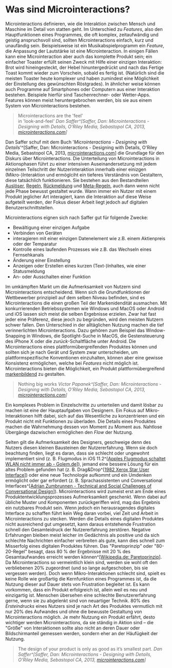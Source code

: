 # Was sind Microinter&shy;actions?

<!-- > The difference between a good product and a great one are its details -->

Microinteractions definieren, wie die Interaktion zwischen Mensch und Maschine im Detail von statten geht. Im Unterschied zu _Features_, also den Hauptfunktionen eines Programmes, die oft komplex, zeitaufwändig und geistig anspruchsvoll sind, sollten Microinteractions einfach, kurz und unaufändig sein. Beispielsweise ist ein Musikabspielprogramm ein _Feature_, die Anpassung der Lautstärke ist eine Microinteraction.
In einigen Fällen kann eine Microinteraction aber auch das komplette Produkt sein; ein einfacher Toaster erfüllt seinen Zweck mit Hilfe einer einzigen Interaktion: Brot wird hineingesteckt, der Hebel hinuntergedrückt und nach das Fertige Toast kommt wieder zum Vorschein, sobald es fertig ist. (Natürlich sind die meisten Toaster heute komplexer und haben zumindest eine Möglichkeit der Einstellung des gewünschten Röstgrades). In ähnlicher weise können auch Programme auf Smartphones oder Computern aus einer Interaktion bestehen. Beispiele hierfür sind Taschenrechner- oder Wetter-Apps. Features können meist heruntergebrochen werden, bis sie aus einem System von Microinteractions bestehen.

> Microinteractions are the 'feel' <br>in 'look-and-feel'
> <cite>Dan Saffer^[Saffer, Dan: Microinteractions - Designing with Details, O'Riley Media, Sebastopol CA, 2013, [microinteractions.com](http://microinteractions.com/)]</cite>

Dan Saffer schuf mit dem Buch '_Microinteractions - Designing with Details_'^[Saffer, Dan: Microinteractions - Designing with Details, O'Riley Media, Sebastopol CA, 2013, [microinteractions.com](http://microinteractions.com/)] die Grundlage für den Diskurs über Microinteractions. Die Unterteilung von Microinteractions in Aktionsphasen führt zu einer intensiven Auseinandersetzung mit jedem einzelnen Teilschritt der Nutzerinteraktion innerhalb einer einizgen (Mikro-)Interaktion und ermöglciht ein tieferes Verständnis von Gestaltern, diese tatsächlich funktionieren.
Sie bestehen aus den Bestandteilen [Auslöser](/triggers), [Regeln](/rules), [Rückmeldung](/feedback) und [Meta-Regeln](/loops-and-modes), auch dann wenn nicht jede Phase bewusst gestaltet wurde. Wann immer ein Nutzer mit einem Produkt jeglicher Art interagiert, kann die Interaktion auf diese Weise aufgeteilt werden, der Fokus dieser Arbeit liegt jedoch auf digitalen Benutzerschnittstellen.

Microinteractions eignen sich nach Saffer gut für folgende Zwecke:

* Bewältigung einer einzigen Aufgabe
* Verbinden von Geräten
* interagieren mit einer einzigen Datenelement wie z.B. einem Aktienpreis oder der Temparatur
* Kontrolle eines laufenden Prozesses wie z.B. das Wechseln eines Fernsehkanals
* Änderung einer Einstellung
* Anzeigen oder Erstellen eines kurzen (Text-)Inhaltes, wie einer Statusmeldung
* An- oder Ausschalten einer Funktion

Im umkämpften Markt um die Aufmerksamkeit von Nutzern sind Microinteractions entscheidend. Wenn sich die Grundfunktionen der Wettbewerber prinzipiell auf dem selben Niveau befinden, sind es Microinteractions die einen großen Teil der Markenidendität ausmachen.
Mit konkurrierenden Betriebssystemen wie Windows und MacOS oder Android und iOS lassen sich meist die selben Ergebnisse erzielen. Zwar hat fast jeder eine Präferenz, diese jeoch zu begründen, wird den meisten Nutzern schwer fallen. Den Unterschied in der alltäglichen Nutzung machen die tief verinnerlichten Microinteractions. Dazu gehören zum Beispiel das Window-Snapping in Windows, die Spotlight-Suche in MacOS, die Gestensteuerung des iPhone X oder die _zurück_-Schaltfläche unter Android.
Die Microinteractions eines plattformübergreifenden Produktes können und sollten sich je nach Gerät und System zwar unterscheiden, um plattformspezifische Konventionen einzuhalten, können aber eine gewisse Konsistenz ermöglichen, welche bei _Features_ nicht möglich ist. Microinteractions bieten die Möglichkeit, ein Produkt plattformübergreifend [markenbildend](signature-moments) zu gestalten.

> Nothing big works
> <cite>Victor Papanek^[Saffer, Dan: Microinteractions - Designing with Details, O'Riley Media, Sebastopol CA, 2013, [microinteractions.com](http://microinteractions.com/)]</cite>

Ein komplexes Problem in Einzelschritte zu unterteilen und damit lösbar zu machen ist eine der Hauptaufgaben von Designern. Ein Fokus auf Mikro-Interaktionen hilft dabei, sich auf das Wesentliche zu konzentrieren und ein Produkt nicht mit Funktionen zu überladen. Die Details eines Produktes machen die Wahrnehmung dessen von Moment zu Moment aus. Nahtlose Übergänge dazwischen ermöglichen den _Flow_ der Nutzung. 

Selten gilt die Aufmerksamkeit des Designers, geschweige denn des Nutzers diesen kleinen Bausteinen der Nutzererfahrung. Wenn sie doch beachtung finden, liegt es daran, dass sie schlecht oder ungewohnt implementiert sind (z. B. Flugmodus in iOS 11.2^[[Apples Flugmodus schaltet WLAN nicht immer ab - Golem.de](https://www.golem.de/news/neues-ios-11-2-apples-flugmodus-schaltet-wlan-nicht-immer-ab-1712-131582.html)]), jemand eine bessere Lösung für ein altes Problem gefunden hat (z. B. Drag&Drop^[[1982 Xerox Star User Interface](https://youtu.be/wOAm7EiFNu8)]) oder eine neue Technologie aufkommt und ein Umdenken ermöglicht oder gar erfordert (z. B. Sprachassistenten und Conversational Interfaces^[[Adrian Zumbrunnen - Technical and Social Challenges of Conversational Design](https://vimeo.com/232158810)]).
Microinteractions wird zumeist erst am Ende eines Produktentwicklungsprozesses Aufmerksamkeit geschenkt. Wenn dabei auf übliche Muster und Komponenten zurückgeriffen wird, mag das Ergebnis ein nutzbares Produkt sein. Wenn jedoch ein herausragendes digitales Interface zu schaffen führt kein Weg daran vorbei, viel Zeit und Arbeit in Microinteractions zu stecken.
Werden die Details eines digitalen Produktes nicht ausreichend gut umgesetzt, kann daraus entstehende Frustration schnell den Gesamteidruck der Nutzererfahrung zerstören. Negative Erfahrungen bleiben meist leicher im Gedächtnis als positive und da sich schlechte Nachrichten einfacher verbreiten als gute, kann dies schnell zum Misserfolg eines digitalen Produktes führen.
Das "Paretoprinzip" oder "80-20-Regel" besagt, dass 80 % der Ergebnisse mit 20 % des Gesamtaufwandes erreicht werden können^[[Wikipedia.de: Paretoprinzip](https://de.wikipedia.org/wiki/Paretoprinzip)]. Da Microinteractions so vermeintlich klein sind, werden sie wohl oft den verbliebenen 20% zugeordnet (und so lange aufgeschoben, bis sie vergessen werden). Doch wenn Mikro-Interaktionen schlecht sind, spielt es keine Rolle wie großartig die Kernfunktion eines Programmes ist, da die Nutzung dieser auf Dauer stets von Frustration begleitet ist. Es kann vorkommen, dass ein Produkt erfolgreich ist, allein weil es neu und einzigartig ist. Menschen übersehen eine schlechte Benutzererfahrung gerne, wenn sie zu abgelenkt sind von neuartiger Technik. 80% des _Ersteindrucks_ eines Nutzers sind je nach Art des Produktes vermutlich mit nur 20% des Aufwandes und ohne die bewusste Gestaltung von Microinteractions möglich. Je mehr Nutzung ein Produkt erfährt, desto wichtiger werden Microinteractions, da sie ständig in Aktion sind – die "Größe" von Interaktionen sollte also nicht an deren Dauer oder Bildschirmanteil gemessen werden, sondern eher an der Häufügkeit der Nutzung. 
<!-- Ein Design ist nur so gut wie sein [kleinster Teil](/practical). -->

> The design of your product is only as good as it’s smallest part.
> <cite>Dan Saffer^[Saffer, Dan: Microinteractions - Designing with Details, O'Riley Media, Sebastopol CA, 2013, [microinteractions.com](http://microinteractions.com/)]</cite>


<!-- Auch kleine Interaktionen wie das Betätigen eines Schalters, das Nutzen eines Suchfelds oder das Absenden einer Nachricht wurden inrgendwann von Designern gestaltet.  -->

<!-- **Microinteractions sind die Worte einer Konversation zwischen Mensch und Maschine
** -->

<!-- > Eine Interaktion kann ungewohnt sein, das heißt aber nicht, dass sie schlecht ist. -->

<!-- Das Buch veranlasste zahlreiche Mitglieder der Design-Community dazu, Blog-Posts zum Thema Microinteractions zu verfassen. -->

<!-- Leider beschränken sich die allermeisten Artikel darauf, die Grundlagen von Saffers Buch in wenigen Absätzen zusammenzufassen und mit einigen Beispielen auszuschmücken.
Mein Ziel ist es, ein Verständnis von Interaktionen zu schaffen, das über Saffers Microinteractions hinausgeht, das nicht nur Screen- sondern auch XXXX _tangible_, _Virtual_ und _Augmented Reality_ oder analoges Produktdesign mit einbezieht. Die Ansätze Saffers können tatsächlich auf fast alle Bereiche des Kommunikationsdesigns und XXXX angewendet werden. -->

<!-- Doch auch vor Saffer wurde das Thema bereits behandelt, beispielsweise hielt Jeannie Walters bereits 2012 Vorträge dazu ^[@walters12]. Sie legt den Fokus jedoch haupsächlich auf die in Benutzoberflächen genutzte Sprache, und wie diese die Beuntzererfahrung ruinieren kann.
Beispielsweise die Fehlermeldung "You entered incorrect logon information." (etwa: Sie haben falsche Anmelde-Daten eingegeben.)
XXXX
Die Fokussierung Walters auf Microinteractions, die negativ wahrgenommene Situationen erzeugen, lässt das Protential dieser noch ungenutzt. Im Wesentlichen fordert sie auf, die im digtialen Alltagsleben auftretenden negativen Situationen in positive umzuwandeln.
Bsp https://youtu.be/Y3qg6P3grWk?t=9m24s XXXX -->
